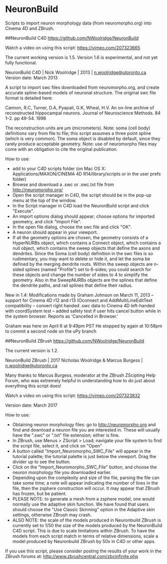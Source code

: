 NeuronBuild
==========

Scripts to import neuron morphology data (from neuromorpho.org) into Cinema 4D and ZBrush.

##NeuronBuild  C4D
https://github.com/NWoolridge/NeuronBuild

Watch a video on using this script: https://vimeo.com/207323665

The current working version is 1.5. Version 1.6 is experimental, and not yet fully functional.

NeuronBuild C4D | Nick Woolridge | 2013 | n.woolridge@utoronto.ca
Version date: March 2013

A script to import swc files downloaded from neuromorpho.org, and create accurate
spline-based models of neuronal structure. The original swc file format is detailed here:

Cannon, R.C, Turner, D.A, Pyapali, G.K, Wheal, H.V. An on-line archive of reconstructed
hippocampal neurons. Journal of Neuroscience Methods. 84 1–2. pp 49-54. 1998

The reconstruction units are μm (micrometers).
Note: soma (cell body) definitions vary from file to file; this script assumes a three point spline
(which is very common). The soma object is disabled by default, since they rarely produce acceptable geometry.
Note: use of neuromorpho files may come with an obligation to cite the original publication.

How to use:
- add to your C4D scripts folder (on Mac OS X: Applications/MAXON/CINEMA 4D R14/library/scripts or in the user prefs folder)
- Browse and download a .swc or .swc.txt file from http://neuromorpho.org/
- Open the script manager in C4D, the script should be in the pop-up menu at the top of the window.
- In the Script manager in C4D load the NeuronBuild script and click "Execute".
- An import options dialog should appear; choose options for imported geometry, and click "Import File".
- In the open file dialog, choose the swc file and click "OK".
- A neuron should appear in your viewport.
- If all the geometry options are chosen, the geometry consists of a HyperNURBs object, which contains a Connect object, which 
contains a null object, which contains the sweep objects that define the axons and dendrites. 
Since the Soma (cell body) definition in the swc files is so rudimentary, you may want to 
delete or hide it, and let the soma be defined by the merging dendrite roots. Within the sweep
 objects are n-sided splines (named "Profile") set to 6-sides; you could search for these 
 objects and change the number of sides to 4 to simplify the geometry. Also in the SweepNURBs objects
 are the splines that define the dendrite paths, and rail splines that define their radius.
    
New in 1.4:
    Modifications made by Graham Johnson on March 11, 2013
    – support for Cinema 4D r12 and r13 (Oconnect and AddMultiLineEditText compatibility
    – convert right handed .swc data to Cinema 4D left-handed with coordSystem test
    – added safety test if user hits cancel button while in the system browser. Reports as 'Cancelled in Browser.'

Graham was here on April 6 at 9:49pm PST
He stopped by again at 10:58pm to commit a second node on the uPy branch

##NeuronBuild ZBrush
https://github.com/NWoolridge/NeuronBuild

The current version is 1.2.

NeuronBuild ZBrush | 2017 Nicholas Woolridge & Marcus Burgess | n.woolridge@utoronto.ca

Many thanks to Marcus Burgess, moderator at the ZBrush ZScipting Help Forum, who was extremely helpful in understanding how to do just about everything this script does!

Watch a video on using this script: https://vimeo.com/207323832

Version date: March 2017

How to use:
- Obtaining neuron morphology files: go to http://neuromorpho.org and find and download a neuron file you are interested in. These will usually have the ".swc" or ".txt" file extension; either is fine.
- In ZBrush, use Menus > ZScript > Load; navigate your file system to find the script file, select it, and click on "Open"
- A button called "Import_Neuromorpho_SWC_File" will appear in the tutorial palette; the tutorial palette is just below the viewport. Drag the divider up to see the button.
- Click on the "Import_Neuromorpho_SWC_File" button, and choose the neuron morphology file you downloaded earlier.
- Depending upon the complexity and size of the file, parsing the file can take some time; a note will appear indicating the number of lines in the file, then the zsphere construction will occur. It may appear that ZBrush has frozen, but be patient.
- PLEASE NOTE: to generate a mesh from a zsphere model, one would normally use the adaptive skin function. We have found that users should choose the "Use Classic Skinning" option in the Adaptive skin settings, otherwise ZBrush may crash.
- ALSO NOTE: the scale of the models produced in Neuronbuild ZBrush is currently set to 1/50 the size of the models produced by the NeuronBuild C4D script. This is due to scale limitations within ZBrush. To have the models from each script match in terms of relative dimensions, scale a model produced by Neuronbuild ZBrush by 50x in C4D or other apps.

If you use this script, please consider posting the results of your work in the ZBrush forums at: http://www.zbrushcentral.com/zbcinfinite.php
